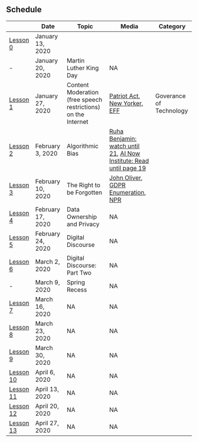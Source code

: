 ## Schedule 

| |Date | Topic | Media| Category|
|---	|---	|---	|---	| --- |
|[Lesson 0](lessons/lesson0.md)| January 13, 2020 |
|-| January 20, 2020 | Martin Luther King Day | NA |
|[Lesson 1](https://duckduckgo.com)| January 27, 2020 | Content Moderation (free speech restrictions)  on the Internet| [Patriot Act](https://www.youtube.com/watch?v=5CQ5-NMzG8s), [New Yorker](https://www.newyorker.com/news/q-and-a/the-underworld-of-online-content-moderation), [EFF](https://www.eff.org/deeplinks/2019/04/content-moderation-broken-let-us-count-ways)| Goverance of Technology |
|[Lesson 2](https://duckduckgo.com)| February 3, 2020 | Algorithmic Bias | [Ruha Benjamin: watch until 21](https://www.youtube.com/watch?v=zZEVAVf6_Ak), [AI Now Institute: Read until page 19](https://ainowinstitute.org/discriminatingsystems.pdf)|
|[Lesson 3](https://duckduckgo.com)| February 10, 2020 | The Right to be Forgotten | [John Oliver](https://www.youtube.com/watch?v=r-ERajkMXw0), [GDPR Enumeration](https://gdpr-info.eu/art-17-gdpr/), [NPR](https://www.npr.org/2015/03/18/393643901/debate-should-the-u-s-adopt-the-right-to-be-forgotten-online) |
|[Lesson 4](https://duckduckgo.com)| February 17, 2020 | Data Ownership and Privacy | NA |
|[Lesson 5](https://duckduckgo.com)| February 24, 2020 | Digital Discourse | NA |
|[Lesson 6](https://duckduckgo.com)| March 2, 2020 | Digital Discourse: Part Two | NA |
|-| March 9, 2020 | Spring Recess | NA |
|[Lesson 7](https://duckduckgo.com)| March 16, 2020 | NA | NA |
|[Lesson 8](https://duckduckgo.com)| March 23, 2020 | NA | NA |
|[Lesson 9](https://duckduckgo.com)| March 30, 2020 | NA | NA |
|[Lesson 10](https://duckduckgo.com)| April 6, 2020 | NA | NA |
|[Lesson 11](https://duckduckgo.com)| April 13, 2020 | NA | NA |
|[Lesson 12](https://duckduckgo.com)| April 20, 2020 | NA | NA |
|[Lesson 13](https://duckduckgo.com)| April 27, 2020 | NA | NA |
